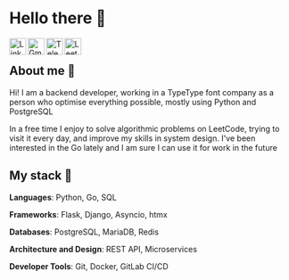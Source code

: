 # Hello there 👋

<div>
  <a href="https://www.linkedin.com/in/egor-kalashnikov-0a18b5291/" target="_blank" rel="nofollow"><img align="left" alt="Linkdein" width="30px" src="https://img.icons8.com/doodle/48/000000/linkedin--v2.png" /></a>
  <a href="mailto:keformtg@gmail.com" target="_blank" rel="nofollow"><img align="left" alt="Gmail" width="30px" src="https://img.icons8.com/doodle/48/null/gmail.png"/></a>
  <a href="https://t.me/kalashnikov_egor" target="_blank" rel="nofollow"><img align="left" alt="Telegram" width="30px" src="https://img.icons8.com/doodle/48/null/paper-plane--v1.png"/></a>
  <a href="https://leetcode.com/kalashnikov_egor/" target="_blank" rel="nofollow"><img align="left" alt="Leetcode" width="30px" src="https://cdn.iconscout.com/icon/free/png-256/free-leetcode-3629476-3031539.png"/></a>
</div>
<br />

## About me 👾

Hi! I am a backend developer, working in a TypeType font company as a person who optimise everything possible, mostly using Python and PostgreSQL

In a free time I enjoy to solve algorithmic problems on LeetCode, trying to visit it every day, and improve my skills in system design. I've been interested in the Go lately and I am sure I can use it for work in the future

## My stack :hammer:
**Languages**: Python, Go, SQL

**Frameworks**: Flask, Django, Asyncio, htmx

**Databases**: PostgreSQL, MariaDB, Redis

**Architecture and Design**: REST API, Microservices

**Developer Tools**: Git, Docker, GitLab CI/CD 
